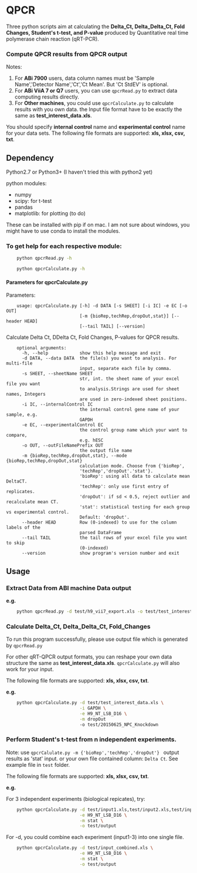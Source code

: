 # QPCR

Three python scripts aim at calculating the **Delta_Ct, Delta_Delta_Ct, Fold Changes, Student's t-test, and P-value**
produced by Quantitative real time polymerase chain reaction (qRT-PCR).

### Compute QPCR results from QPCR output
Notes:

1. For **ABi 7900** users, data column names must be 'Sample Name','Detector Name','Ct','Ct Mean'. But 'Ct StdEV' is optional.
2. For **ABi ViiA 7 or Q7** users, you can use `qpcrRead.py` to extract data computing results directly.
3. For **Other machines**, you could use `qpcrCalculate.py` to calculate results with you own data. the Input file format have to be
exactly the same as **test_interest_data.xls**.

You should specify **internal control** name and **experimental control** name for your data sets.
The following file formats are supported: **xls, xlsx, csv, txt**.

## Dependency

Python2.7 or Python3+ (I haven't tried this with python2 yet)

python modules:
* numpy
* scipy: for t-test
* pandas
* matplotlib: for plotting (to do)

These can be installed with pip if on mac.
I am not sure about windows, you might have to use conda to install the modules.

### To get help for each respective module:
```bash
    python qpcrRead.py -h

    python qpcrCalculate.py -h

```


#### Parameters for qpcrCalculate.py

Parameters:
```
    usage: qpcrCalculate.py [-h] -d DATA [-s SHEET] [-i IC] -e EC [-o OUT]
                            [-m {bioRep,techRep,dropOut,stat}] [--header HEAD]
                            [--tail TAIL] [--version]
```

Calculate Delta Ct, DDelta Ct, Fold Changes, P-values for QPCR results.
```
    optional arguments:
      -h, --help            show this help message and exit
      -d DATA, --data DATA  the file(s) you want to analysis. For multi-file
                            input, separate each file by comma.
      -s SHEET, --sheetName SHEET
                            str, int. the sheet name of your excel file you want
                            to analysis.Strings are used for sheet names, Integers
                            are used in zero-indexed sheet positions.
      -i IC, --internalControl IC
                            the internal control gene name of your sample, e.g.
                            GAPDH
      -e EC, --experimentalControl EC
                            the control group name which your want to compare,
                            e.g. hESC
      -o OUT, --outFileNamePrefix OUT
                            the output file name
      -m {bioRep,techRep,dropOut,stat}, --mode {bioRep,techRep,dropOut,stat}
                            calculation mode. Choose from {'bioRep',
                            'techRep','dropOut'.'stat'}.
                            'bioRep': using all data to calculate mean DeltaCT.
                            'techRep': only use first entry of replicates.
                            'dropOut': if sd < 0.5, reject outlier and recalculate mean CT.
                            'stat': statistical testing for each group vs experimental control.
                            Default: 'dropOut'.
      --header HEAD         Row (0-indexed) to use for the column labels of the
                            parsed DataFrame
      --tail TAIL           the tail rows of your excel file you want to skip
                            (0-indexed)
      --version             show program's version number and exit

```
## Usage

### Extract Data from ABI machine  Data output

**e.g.**  

```bash
    python qpcrRead.py -d test/h9_vii7_export.xls -o test/test_interest_data.xls
```

### Calculate Delta_Ct, Delta_Delta_Ct, Fold_Changes

To run this program successfully, please use output file which is generated by `qpcrRead.py`

For other qRT-QPCR output formats, you can reshape your own data structure the same as **test_interest_data.xls**. `qpcrCalculate.py` will also work for your input.

The following file formats are supported: **xls, xlsx, csv, txt**.

**e.g.**

```bash
    python qpcrCalculate.py -d test/test_interest_data.xls \
                            -i GAPDH \
                            -e H9_NT_LSB_D16 \
                            -m dropOut
                            -o test/20150625_NPC_Knockdown
```

### Perform Student's t-test from n independent experiments.
Note: use `qpcrCalulate.py -m {'bioRep','techRep','dropOut'} ` output results as 'stat' input.
or your own file contained column: `Delta Ct`. See example file in `test` folder.


The following file formats are supported: **xls, xlsx, csv, txt**.

**e.g.**

For 3 independent experiments (biological repicates), try:

```bash
    python qpcrCalculate.py -d test/input1.xls,test/input2.xls,test/input3.xls \
                            -e H9_NT_LSB_D16 \
                            -m stat \
                            -o test/output
```
For -d, you could combine each experiment (input1-3) into one single file.
```bash
    python qpcrCalculate.py -d test/input_combined.xls \
                            -e H9_NT_LSB_D16 \
                            -m stat \
                            -o test/output
```
